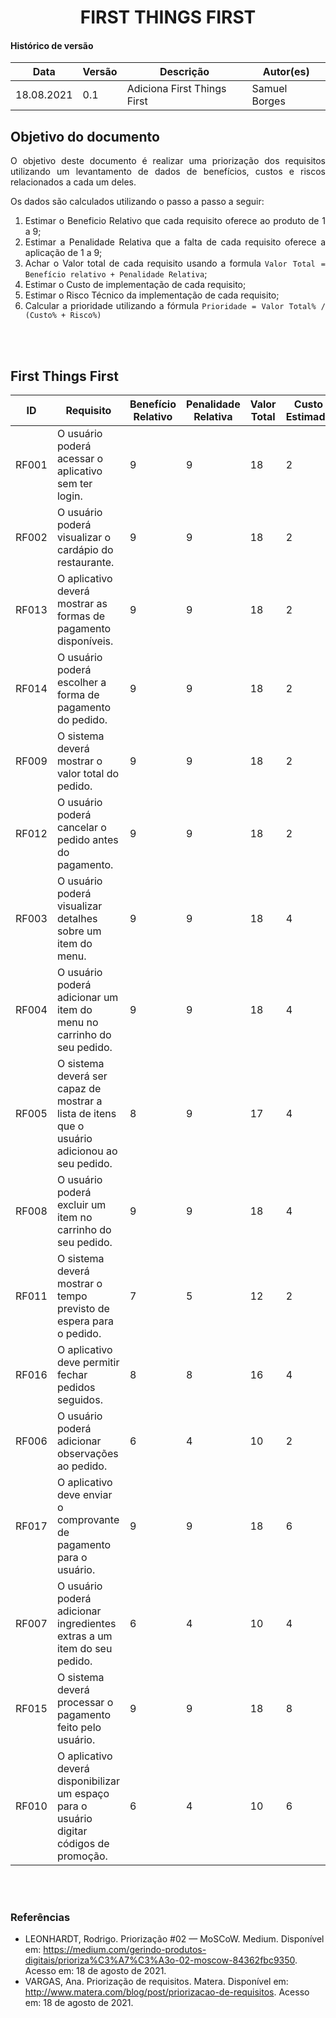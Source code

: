 # <center> FIRST THINGS FIRST

#### Histórico de versão<br>

|    Data    | Versão | Descrição | Autor(es)|
| ---------- | ------ | --------- | -------- |
| 18.08.2021 |   0.1  | Adiciona First Things First | Samuel Borges |


## Objetivo do documento

<div align="justify">

O objetivo deste documento é realizar uma priorização dos requisitos utilizando um 
levantamento de dados de benefícios, custos e riscos relacionados a cada um deles.

Os dados são calculados utilizando o passo a passo a seguir:
1. Estimar o Beneficio Relativo que cada requisito oferece ao produto de 1 a 9;
1. Estimar a Penalidade Relativa que a falta de cada requisito oferece a aplicação de 1 a 9;
1. Achar o Valor total de cada requisito usando a formula `Valor Total = Benefício relativo + Penalidade Relativa`;
1. Estimar o Custo de implementação de cada requisito;
1. Estimar o Risco Técnico da implementação de cada requisito;
1. Calcular a prioridade utilizando a fórmula `Prioridade = Valor Total% / (Custo% + Risco%)`



<br><br></div>

## First Things First

<div align="justify">

|  ID |Requisito| Benefício Relativo | Penalidade Relativa | Valor Total | Custo Estimado | Risco Estimado | Prioridade |
|-----|---------|--------------------|---------------------|-------------|----------------|----------------|------------|
|RF001|O usuário poderá acessar o aplicativo sem ter login.| 9 | 9 | 18 | 2 | 1 | 1.275 |
|RF002|O usuário poderá visualizar o cardápio do restaurante.| 9 | 9 | 18 | 2 | 1 | 1.275 |
|RF013|O aplicativo deverá mostrar as formas de pagamento disponíveis.| 9 | 9 | 18 | 2 | 3 | 0.765 |
|RF014|O usuário poderá escolher a forma de pagamento do pedido.| 9 | 9 | 18 | 2 | 3 | 0.765 |
|RF009|O sistema deverá mostrar o valor total do pedido.| 9 | 9 | 18 | 2 | 3 | 0.765 |
|RF012|O usuário poderá cancelar o pedido antes do pagamento.| 9 | 9 | 18 | 2 | 3 | 0.765 |
|RF003|O usuário poderá visualizar detalhes sobre um item do menu.| 9 | 9 | 18 | 4 | 3 | 0.546 |
|RF004|O usuário poderá adicionar um item do menu no carrinho do seu pedido.| 9 | 9 | 18 | 4 | 3 | 0.546 |
|RF005|O sistema deverá ser capaz de mostrar a lista de itens que o usuário adicionou ao seu pedido.| 8 | 9 | 17 | 4 | 3 | 0.546 |
|RF008|O usuário poderá excluir um item no carrinho do seu pedido.| 9 | 9 | 18 | 4 | 3 | 0.546 |
|RF011|O sistema deverá mostrar o tempo previsto de espera para o pedido.| 7 | 5 | 12 | 2 | 3 | 0.51 |
|RF016|O aplicativo deve permitir fechar pedidos seguidos.| 8 | 8 | 16 | 4 | 3 | 0.486 |
|RF006|O usuário poderá adicionar observações ao pedido.| 6 | 4 | 10 | 2 | 3 | 0.425 |
|RF017|O aplicativo deve enviar o comprovante de pagamento para o usuário.| 9 | 9 | 18 | 6 | 3 | 0.425 |
|RF007|O usuário poderá adicionar ingredientes extras a um item do seu pedido.| 6 | 4 | 10 | 4 | 3 | 0.304 |
|RF015|O sistema deverá processar o pagamento feito pelo usuário.| 9 | 9 | 18 | 8 | 9 | 0.225 |
|RF010|O aplicativo deverá disponibilizar um espaço para o usuário digitar códigos de promoção.| 6 | 4 | 10 | 6 | 6 | 0.177 |



<br><br></div>

### Referências
<!-- se tiver referencias -->
- LEONHARDT, Rodrigo. Priorização #02 — MoSCoW. Medium. Disponível em: https://medium.com/gerindo-produtos-digitais/prioriza%C3%A7%C3%A3o-02-moscow-84362fbc9350. Acesso em: 18 de agosto de 2021.
- VARGAS, Ana. Priorização de requisitos. Matera. Disponível em: http://www.matera.com/blog/post/priorizacao-de-requisitos. Acesso em: 18 de agosto de 2021.